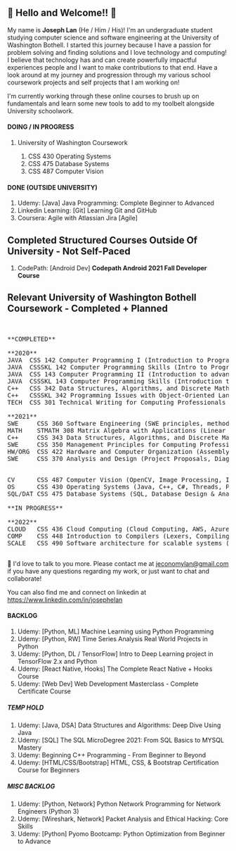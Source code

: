 <h2>👋 Hello and Welcome!! 👋</h2>

<p>
My name is <b>Joseph Lan</b> (He / Him / His)! I'm an undergraduate student studying computer science and software engineering at the University of Washington Bothell. I started this journey because I have a passion for problem solving and finding solutions and I love technology and computing! I believe that technology has and can create powerfully impactful experiences people and I want to make contributions to that end. Have a look around at my journey and progression through my various school coursework projects and self projects that I am working on!
</p>

I'm currently working through these online courses to brush up on fundamentals and learn some new tools to add to my toolbelt alongside University schoolwork.<br>

<h4>DOING / IN PROGRESS </h4>
<ol>
  <li>University of Washington Coursework</li>
    <ol>
      <li>CSS 430 Operating Systems</li>
      <li>CSS 475 Database Systems</li>
      <li>CSS 487 Computer Vision</li>
    </ol>
</ol>

<h4>DONE (OUTSIDE UNIVERSITY)</h4>
<ol>
  <li>Udemy: [Java] Java Programming: Complete Beginner to Advanced</li>
  <li>Linkedin Learning: [Git] Learning Git and GitHub</li>
  <li>Coursera: Agile with Atlassian Jira [Agile]</li>
</ol>

<h2>Completed Structured Courses Outside Of University - Not Self-Paced</h2>
<ol>
  <li>CodePath: [Android Dev] <b>Codepath Android 2021 Fall Developer Course</b></li>
</ol>

<h2>Relevant University of Washington Bothell Coursework - Completed + Planned</h2><br>
<pre>
**COMPLETED**<br>
**2020**
JAVA  CSS 142 Computer Programming I (Introduction to Programming Concepts)
JAVA  CSSSKL 142 Computer Programming Skills (Intro to Programming LAB)
JAVA  CSS 143 Computer Programming II (Introduction to advanced DSA/ ADT)
JAVA  CSSSKL 143 Computer Programming Skills (Introduction to advanced DSA LAB)
C++   CSS 342 Data Structures, Algorithms, and Discrete Mathematics (Programming with DSA, OOP, ++)
C++   CSSSKL 342 Programming Issues with Object-Oriented Languages (Programming with DSA, OOP LAB)
TECH  CSS 301 Technical Writing for Computing Professionals (Technical Writing)<br>
**2021**
SWE     CSS 360 Software Engineering (SWE principles, methodologies, SDLC, ++)
MATH    STMATH 308 Matrix Algebra with Applications (Linear Algebra, Applications, ++)
C++     CSS 343 Data Structures, Algorithms, and Discrete Mathematics II (Programming with DSA, OOP, BIGO, BST, GRAPH, PQUE, ++)
SWE     CSS 350 Management Principles for Computing Professionals (Management, EI, CM, ++)
HW/ORG  CSS 422 Hardware and Computer Organization (Assembly, 68K)
SWE     CSS 370 Analysis and Design (Project Proposals, Diagrams, Schematics, Requirements Elicitation, ++)<br><br>
CV      CSS 487 Computer Vision (OpenCV, Image Processing, Image Filtering, Image Recognition)
OS      CSS 430 Operating Systems (Java, C++, C#, Threads, Processes, Scheduling, OS)
SQL/DAT CSS 475 Database Systems (SQL, Database Design & Analysis)<br>
**IN PROGRESS**<br>
**2022**
CLOUD   CSS 436 Cloud Computing (Cloud Computing, AWS, Azure, GCP)
COMP    CSS 448 Introduction to Compilers (Lexers, Compiling, Optimization)
SCALE   CSS 490 Software architecture for scalable systems (Database scaling, idempotence, workflow, NOSQL, SOA, microservices)

</pre>

👋 I'd love to talk to you more. Please contact me at jeconomylan@gmail.com if you have any questions regarding my work, or just want to chat and collaborate!

You can also find me and connect on linkedin at https://www.linkedin.com/in/josephelan

<h4>BACKLOG</h4>
<ol>
  <li>Udemy: [Python, ML] Machine Learning using Python Programming</li>
  <li>Udemy: [Python, RW] Time Series Analysis Real World Projects in Python</li>
  <li>Udemy: [Python, DL / TensorFlow]	Intro to Deep Learning project in TensorFlow 2.x and Python</li>
  <li>Udemy: [React Native, Hooks] The Complete React Native + Hooks Course</li>
  <li>Udemy: [Web Dev] Web Development Masterclass - Complete Certificate Course</li>
</ol>

<h5>TEMP HOLD</h5>
<ol>
  <li>Udemy: [Java, DSA] Data Structures and Algorithms: Deep Dive Using Java</li>
  <li>Udemy: [SQL] The SQL MicroDegree 2021: From SQL Basics to MYSQL Mastery</li>
  <li>Udemy: Beginning C++ Programming - From Beginner to Beyond</li>
  <li>Udemy: [HTML/CSS/Bootstrap] HTML, CSS, & Bootstrap Certification Course for Beginners</li>
</ol>

<h5>MISC BACKLOG</h5>
<ol>
  <li>Udemy: [Python, Network] Python Network Programming for Network Engineers (Python 3)</li>
  <li>Udemy: [Wireshark, Network] Packet Analysis and Ethical Hacking: Core Skills</li>
  <li>Udemy: [Python] Pyomo Bootcamp: Python Optimization from Beginner to Advance</li>
</ol>

<!--
**josephelan/josephelan** is a ✨ _special_ ✨ repository because its `README.md` (this file) appears on your GitHub profile.

Here are some ideas to get you started:

- 🔭 I’m currently working on ...
- 🌱 I’m currently learning ...
- 👯 I’m looking to collaborate on ...
- 🤔 I’m looking for help with ...
- 💬 Ask me about ...
- 📫 How to reach me: ...
- 😄 Pronouns: ...
- ⚡ Fun fact: ...
-->
